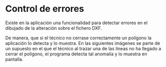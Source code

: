 # Control de errores

Existe en la aplicación una funcionalidad para detectar errores en el dibujado de la alteración sobre el fichero DXF. 

De manera, que si el técnico no cerrase correctamente un polígono la aplicación lo detecta y lo muestra. En las siguientes imágenes se parte de un supuesto en el que el técnico al trazar una de las líneas no ha llegado a cerrar el polígono, el programa detecta tal anomalía y lo muestra en pantalla.

